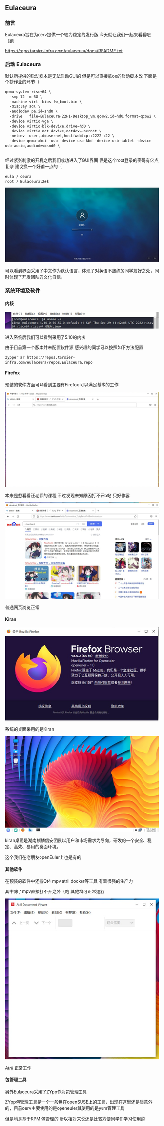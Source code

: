 ## Eulaceura 


### 前言

Eulaceura旨在为oerv提供一个较为稳定的发行版 今天就让我们一起来看看吧（跑

https://repo.tarsier-infra.com/eulaceura/docs/README.txt

### 启动 Eulaceura 
默认所提供的启动脚本是无法启动GUI的 但是可以直接拿oe的启动脚本改 下面是个抄作业的环节（

```
qemu-system-riscv64 \
  -smp 12 -m 6G \
  -machine virt -bios fw_boot.bin \
  -display sdl \
  -audiodev pa,id=snd0 \
  -drive   file=Eulaceura-22H1-Desktop_vm.qcow2,id=hd0,format=qcow2 \
  -device virtio-vga \
  -device virtio-blk-device,drive=hd0 \
  -device virtio-net-device,netdev=usernet \
  -netdev  user,id=usernet,hostfwd=tcp::2222-:22 \
  -device qemu-xhci -usb -device usb-kbd -device usb-tablet -device usb-audio,audiodev=snd0 \


```



经过紧张刺激的开机之后我们成功进入了GUI界面  但是这个root登录的密码有亿点复杂 建议换一个好输一点的（



```
eula / ceura
root / Eulaceura12#$
```



![image-20221021102042341](image-20221021102042341.png)



可以看到界面采用了中文作为默认语言，体现了对英语不熟练的同学友好之处，同时体现了开发团队的文化自信。



### 系统环境及软件


#### 内核

![image-20221021103200311](image-20221021103200311.png)

进入系统后我们可以看到采用了5.10的内核



由于目前第一个版本并未配置软件源 感兴趣的同学可以按照如下方法配置



```
zypper ar https://repos.tarsier-infra.com/eulaceura/repos/Eulaceura.repo
```

#### Firefox

预装的软件方面可以看到主要有Firefox 可以满足基本的工作



![image-20221021114132800](image-20221021114132800.png)



本来是想看看汪老师的课程 不过发现未知原因打不开b站 只好作罢 



![image-20221021114245258](image-20221021114245258.png)



普通网页浏览正常




#### Kiran


![image-20221021114617933](image-20221021114617933.png)



系统的桌面采用的是Kiran



![image-20221021212621933](image-20221021212621933.png)



kiran桌面是湖南麒麟信安团队以用户和市场需求为导向，研发的一个安全、稳定、高效、易用的桌面环境。

这个我们在老朋友openEuler上也是有的




#### 其他软件


在预装的软件中还有Qt4 mpv  atril docker等工具  有着很强的生产力

其中除了mpv直接打不开之外（跑  其他均可正常运行



![image-20221021225342887](image-20221021225342887.png)

*Atril* 正常工作






#### 包管理工具


另外Eulaceura采用了ZYpp作为包管理工具

ZYpp包管理工具是一个一般用在openSUSE上的工具，出现在这里还是很意外的，目前oerv主要使用的是openeuler其使用的是yum管理工具

但是均是基于RPM 包管理的 所以相对来说还是比较方便同学们学习使用的

